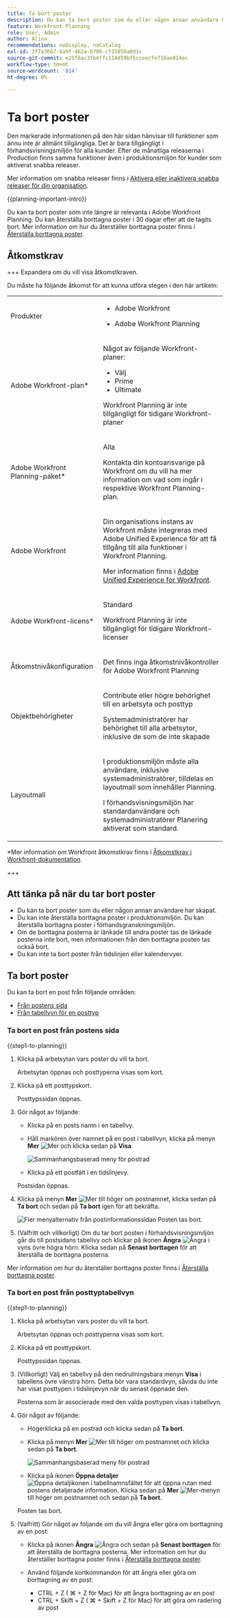 ```yaml
---
title: Ta bort poster
description: Du kan ta bort poster som du eller någon annan användare har skapat.
feature: Workfront Planning
role: User, Admin
author: Alina
recommendations: noDisplay, noCatalog
exl-id: 3f7a3667-8a9f-462a-b706-cf15850a0d1c
source-git-commit: e25f6ac3fb4ffc114d59bf5cceecfe718ae914ec
workflow-type: tm+mt
source-wordcount: '814'
ht-degree: 0%

---
```



# Ta bort poster

<!--take Preview and Production references out at release-->

<span class="preview">Den markerade informationen på den här sidan hänvisar till funktioner som ännu inte är allmänt tillgängliga. Det är bara tillgängligt i förhandsvisningsmiljön för alla kunder. Efter de månatliga releaserna i Production finns samma funktioner även i produktionsmiljön för kunder som aktiverat snabba releaser. </span>

<span class="preview">Mer information om snabba releaser finns i [Aktivera eller inaktivera snabba releaser för din organisation](/help/quicksilver/administration-and-setup/set-up-workfront/configure-system-defaults/enable-fast-release-process.md). </span>

{{planning-important-intro}}

Du kan ta bort poster som inte längre är relevanta i Adobe Workfront Planning. Du kan återställa borttagna poster i 30 dagar efter att de tagits bort. Mer information om hur du återställer borttagna poster finns i [Återställa borttagna poster](/help/quicksilver/planning/records/restore-deleted-records.md).

## Åtkomstkrav

+++ Expandera om du vill visa åtkomstkraven.

Du måste ha följande åtkomst för att kunna utföra stegen i den här artikeln:

<table style="table-layout:auto"> 
<col> 
</col> 
<col> 
</col> 
<tbody> 
    <tr> 
<tr> 
<td> 
   <p> Produkter</p> </td> 
   <td> 
   <ul><li><p> Adobe Workfront</p></li> 
   <li><p> Adobe Workfront Planning<p></li></ul></td> 
  </tr>   
<tr> 
   <td role="rowheader"><p>Adobe Workfront-plan*</p></td> 
   <td> 
<p>Något av följande Workfront-planer:</p> 
<ul><li>Välj</li> 
<li>Prime</li> 
<li>Ultimate</li></ul> 
<p>Workfront Planning är inte tillgängligt för tidigare Workfront-planer</p> 
   </td> 
<tr> 
   <td role="rowheader"><p>Adobe Workfront Planning-paket*</p></td> 
   <td> 
<p>Alla </p> 
<p>Kontakta din kontoansvarige på Workfront om du vill ha mer information om vad som ingår i respektive Workfront Planning-plan. </p> 
   </td> 
 <tr> 
   <td role="rowheader"><p>Adobe Workfront</p></td> 
   <td> 
<p>Din organisations instans av Workfront måste integreras med Adobe Unified Experience för att få tillgång till alla funktioner i Workfront Planning.</p> 
<p>Mer information finns i <a href="/help/quicksilver/workfront-basics/navigate-workfront/workfront-navigation/adobe-unified-experience.md">Adobe Unified Experience for Workfront</a>. </p> 
   </td> 
   </tr> 
  </tr> 
  <tr> 
   <td role="rowheader"><p>Adobe Workfront-licens*</p></td> 
   <td><p> Standard</p>
   <p>Workfront Planning är inte tillgängligt för tidigare Workfront-licenser</p> 
  </td> 
  </tr> 
  <tr> 
   <td role="rowheader"><p>Åtkomstnivåkonfiguration</p></td> 
   <td> <p>Det finns inga åtkomstnivåkontroller för Adobe Workfront Planning</p>   
</td> 
  </tr> 
<tr> 
   <td role="rowheader"><p>Objektbehörigheter</p></td> 
   <td>   <p>Contribute eller högre behörighet till en arbetsyta <span class="preview">och posttyp</span> </a> </p>  
   <p>Systemadministratörer har behörighet till alla arbetsytor, inklusive de som de inte skapade</p> </td> 
  </tr> 
<tr> 
   <td role="rowheader"><p>Layoutmall</p></td> 
   <td> <p>I produktionsmiljön måste alla användare, inklusive systemadministratörer, tilldelas en layoutmall som innehåller Planning.</p>
<p><span class="preview">I förhandsvisningsmiljön har standardanvändare och systemadministratörer Planering aktiverat som standard.</span></p> </td> 
  </tr> 
</tbody> 
</table>

*Mer information om Workfront åtkomstkrav finns i [Åtkomstkrav i Workfront-dokumentation](/help/quicksilver/administration-and-setup/add-users/access-levels-and-object-permissions/access-level-requirements-in-documentation.md).

+++

## Att tänka på när du tar bort poster

* Du kan ta bort poster som du eller någon annan användare har skapat.
* Du kan inte återställa borttagna poster i produktionsmiljön. Du kan återställa borttagna poster i förhandsgranskningsmiljön.
* Om de borttagna posterna är länkade till andra poster tas de länkade posterna inte bort, men informationen från den borttagna posten tas också bort.
* Du kan inte ta bort poster från tidslinjen eller kalendervyer.

## Ta bort poster

Du kan ta bort en post från följande områden:

* [Från postens sida](#delete-a-record-from-the-records-page)
* [Från tabellvyn för en posttyp](#delete-a-record-from-the-record-type-table-view)

### Ta bort en post från postens sida

{{step1-to-planning}}

1. Klicka på arbetsytan vars poster du vill ta bort.

   Arbetsytan öppnas och posttyperna visas som kort.

1. Klicka på ett posttypskort.

   Posttypssidan öppnas.
1. Gör något av följande:

   * Klicka på en posts namn i en tabellvy.
   * Håll markören över namnet på en post i tabellvyn, klicka på menyn **Mer** ![Mer](assets/more-menu.png) och klicka sedan på **Visa**

     ![Sammanhangsbaserad meny för postrad](assets/contextual-menu-for-record-row.png)
   * Klicka på ett postfält i en tidslinjevy.

   Postsidan öppnas.

1. Klicka på menyn **Mer** ![Mer ](assets/more-menu.png) till höger om postnamnet, klicka sedan på **Ta bort** och sedan på **Ta bort** igen för att bekräfta.

   ![Fler menyalternativ från postinformationssidan](assets/more-menu-options-from-record-details-page.png) <!--ensure the options have not changed or been renamed-->
Posten tas bort.
1. (Valfritt och villkorligt) Om du tar bort posten i förhandsvisningsmiljön går du till postsidans tabellvy och klickar på ikonen **Ångra** ![Ångra ](assets/undo-icon.png) i vyns övre högra hörn. Klicka sedan på **Senast borttagen** för att återställa de borttagna posterna.

Mer information om hur du återställer borttagna poster finns i [Återställa borttagna poster](/help/quicksilver/planning/records/restore-deleted-records.md).

### Ta bort en post från posttyptabellvyn

{{step1-to-planning}}

1. Klicka på arbetsytan vars poster du vill ta bort.

   Arbetsytan öppnas och posttyperna visas som kort.

1. Klicka på ett posttypskort.

   Posttypssidan öppnas.
1. (Villkorligt) Välj en tabellvy på den nedrullningsbara menyn **Visa** i tabellens övre vänstra hörn. Detta bör vara standardvyn, såvida du inte har visat posttypen i tidslinjevyn när du senast öppnade den.

   Posterna som är associerade med den valda posttypen visas i tabellvyn.
1. Gör något av följande:

   * Högerklicka på en postrad och klicka sedan på **Ta bort**.
   * Klicka på menyn **Mer** ![Mer ](assets/more-menu.png) till höger om postnamnet och klicka sedan på **Ta bort**.

     ![Sammanhangsbaserad meny för postrad](assets/contextual-menu-for-record-row.png)

   * Klicka på ikonen **Öppna detaljer** ![Öppna detaljikonen i tabellnamnsfältet](assets/open-details-icon-in-table-name-field.png) för att öppna rutan med postens detaljerade information. Klicka sedan på **Mer** ![Mer-menyn](assets/more-menu.png) till höger om postnamnet och sedan på **Ta bort**.

   Posten tas bort.

1. (Valfritt) Gör något av följande om du vill ångra eller göra om borttagning av en post:

   * Klicka på ikonen **Ångra** ![Ångra ](assets/undo-icon.png) och sedan på **Senast borttagen** för att återställa de borttagna posterna. Mer information om hur du återställer borttagna poster finns i [Återställa borttagna poster](/help/quicksilver/planning/records/restore-deleted-records.md).
   * Använd följande kortkommandon för att ångra eller göra om borttagning av en post:

      * CTRL + Z ( ⌘ + Z för Mac) för att ångra borttagning av en post
      * CTRL + Skift + Z ( ⌘ + Skift + Z för Mac) för att göra om radering av post




